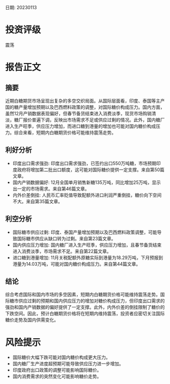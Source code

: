 
日期: 20230113

# 投资评级

震荡

# 报告正文

## 摘要

近期白糖期货市场呈现出复杂的多空交织局面。从国际层面看，印度、泰国等主产国的糖产量增加预期以及巴西燃料政策的调整，对国际糖价构成压力。国内方面，虽然12月产销数据表现偏好，但春节备货结束进入消费淡季，现货市场购销清淡，糖厂报价普遍下调，反映出市场需求不足或供应过剩的情况。此外，国内糖厂进入生产旺季，供应压力增加，而进口糖到港量的增加也可能对国内糖价构成压力。综合来看，短期内白糖期货价格可能维持震荡走势。

## 利好分析

* 印度出口需求强劲: 印度出口需求强劲，已签约出口550万吨糖，市场预期印度政府将增加第二批出口额度，这可能对国际糖价提供一定支撑。来自第50篇文章。
* 国内产销数据偏好: 12月全国单月销售新糖135万吨，同比增加25万吨，显示出一定的市场需求。来自第46篇文章。
* 内外价差倒挂: 人民币汇率贬值导致配额外进口利润严重倒挂，糖价向下空间不大。来自第35篇文章。

## 利空分析

* 国际糖市供应过剩: 印度、泰国产量增加预期以及巴西燃料政策调整，可能导致国际糖市供应从缺口转为过剩。来自第23篇文章。
* 国内供应压力增加: 国内糖厂进入生产旺季，供应压力增加，且春节备货结束进入消费淡季，市场需求不足。来自第22篇文章。
* 进口糖到港量增加: 11月关税配额外原糖实际到港量为18.29万吨，下月预报到港量为14.03万吨，可能对国内糖价构成压力。来自第44篇文章。

## 结论

综合考虑国际和国内市场的多空因素，短期内白糖期货价格可能维持震荡走势。国际糖市供应过剩的预期和国内供应压力的增加对糖价构成压力，但印度出口需求的强劲和国内产销数据的偏好提供了一定支撑。此外，内外价差的倒挂限制了糖价的下跌空间。因此，预计白糖期货价格将在短期内维持震荡，投资者应密切关注国际糖价走势及国内供需变化。

# 风险提示

* 国际糖价大幅下跌可能对国内糖价构成更大压力。
* 国内糖厂生产进度超预期可能导致供应压力进一步增加。
* 印度政府出口政策的调整可能影响国际糖价。
* 国内消费需求的突然变化可能影响糖价走势。
